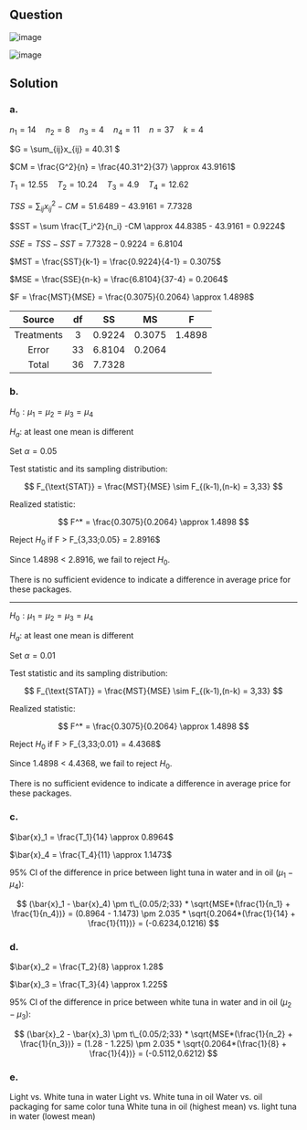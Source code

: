 ## Question

![image](https://github.com/user-attachments/assets/f074e6da-b2fe-4d97-9353-c76cfe64ffe6)

![image](https://github.com/user-attachments/assets/ffa44be7-8da1-4a65-8e40-fae51aec6de0)

## Solution

### a.

$n_1 = 14 \quad n_2=8 \quad n_3=4 \quad n_4=11 \quad n=37 \quad k=4$ 
  
$G = \sum_{ij}x_{ij} = 40.31 $
  
$CM = \frac{G^2}{n} = \frac{40.31^2}{37} \approx 43.9161$  
  
$T_1 = 12.55 \quad T_2 = 10.24 \quad T_3 = 4.9 \quad T_4 = 12.62$
  
$TSS = \sum_{ij} x_{ij}^2 - CM = 51.6489 - 43.9161 = 7.7328$  
  
$SST = \sum \frac{T_i^2}{n_i} -CM  \approx 44.8385 - 43.9161 = 0.9224$  

$SSE = TSS - SST = 7.7328 - 0.9224 = 6.8104$  
  
$MST = \frac{SST}{k-1} = \frac{0.9224}{4-1} = 0.3075$  

$MSE = \frac{SSE}{n-k} = \frac{6.8104}{37-4} = 0.2064$  

$F = \frac{MST}{MSE} = \frac{0.3075}{0.2064} \approx 1.4898$

| Source     |  df | SS     | MS     | F      |
|:----------:|:---:|:------:|:------:|:------:|
| Treatments |  3  | 0.9224 | 0.3075 | 1.4898 |
| Error      | 33  | 6.8104 | 0.2064 |        |
| Total      | 36  | 7.7328 |        |        |

### b.

$H_0: \mu_1 = \mu_2 = \mu_3 = \mu_4 \quad \quad$

$H_a$: at least one mean is different   
  
Set $\alpha = 0.05$  
  
Test statistic and its sampling distribution:  

$$
F_{\text{STAT}} = \frac{MST}{MSE} \sim F_{(k-1),(n-k) = 3,33}
$$

Realized statistic:

$$
F^* = \frac{0.3075}{0.2064} \approx 1.4898
$$

Reject $H_0$ if F > F_{3,33;0.05} = 2.8916$

Since 1.4898 < 2.8916, we fail to reject $H_0$.

There is no sufficient evidence to indicate a difference in average price for these packages.

-------------

$H_0: \mu_1 = \mu_2 = \mu_3 = \mu_4 \quad \quad$

$H_a$: at least one mean is different
  
Set $\alpha = 0.01$  
  
Test statistic and its sampling distribution:  
  
$$
F_{\text{STAT}} = \frac{MST}{MSE} \sim F_{(k-1),(n-k) = 3,33}
$$

Realized statistic:

$$
F^* = \frac{0.3075}{0.2064} \approx 1.4898
$$

Reject $H_0$ if F > F_{3,33;0.01} = 4.4368$

Since 1.4898 < 4.4368, we fail to reject $H_0$.

There is no sufficient evidence to indicate a difference in average price for these packages.

### c.

$\bar{x}_1 = \frac{T_1}{14} \approx 0.8964$  
  
$\bar{x}_4 = \frac{T_4}{11} \approx 1.1473$  
  
95% CI of the difference in price between light tuna in water and in oil ($\mu_1 - \mu_4$):

$$
(\bar{x}_1 - \bar{x}_4) \pm t\_{0.05/2;33} * \sqrt{MSE*(\frac{1}{n_1} + \frac{1}{n_4})} = (0.8964 - 1.1473) \pm 2.035 * \sqrt{0.2064*(\frac{1}{14} + \frac{1}{11})} = (-0.6234,0.1216)
$$

### d.

$\bar{x}_2 = \frac{T_2}{8} \approx 1.28$  
  
$\bar{x}_3 = \frac{T_3}{4} \approx 1.225$  
  
95% CI of the difference in price between white tuna in water and in oil ($\mu_2 - \mu_3$):

$$
(\bar{x}_2 - \bar{x}_3) \pm t\_{0.05/2;33} * \sqrt{MSE*(\frac{1}{n_2} + \frac{1}{n_3})} = (1.28 - 1.225) \pm 2.035 * \sqrt{0.2064*(\frac{1}{8} + \frac{1}{4})} = (-0.5112,0.6212)
$$

### e.

Light vs. White tuna in water
Light vs. White tuna in oil
Water vs. oil packaging for same color tuna
White tuna in oil (highest mean) vs. light tuna in water (lowest mean)
